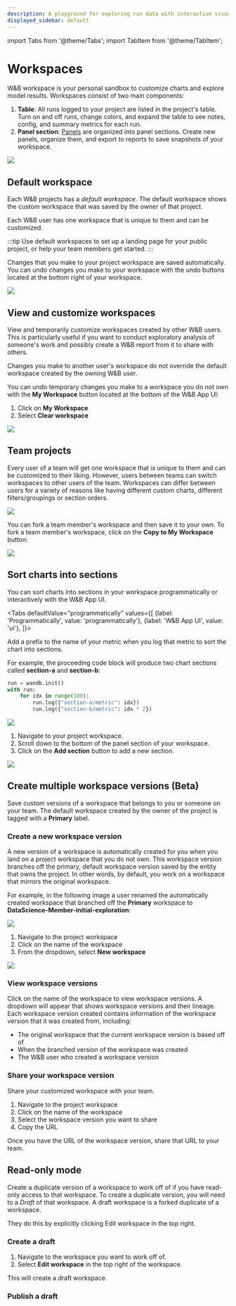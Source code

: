 ```yaml
---
description: A playground for exploring run data with interactive visualizations
displayed_sidebar: default
---
```

import Tabs from '@theme/Tabs';
import TabItem from '@theme/TabItem';

# Workspaces

W&B workspace is your personal sandbox to customize charts and explore model results. Workspaces consist of two main components: 

1. **Table**: All runs logged to your project are listed in the project's table. Turn on and off runs, change colors, and expand the table to see notes, config, and summary metrics for each run.
2. **Panel section**: [Panels](../features/panels/intro.md) are organized into panel sections. Create new panels, organize them, and export to reports to save snapshots of your workspace.

![](/images/app_ui/workspace_table_and_panels.png)



## Default workspace
Each W&B projects has a *default workspace*. The default workspace shows the custom workspace that was saved by the owner of that project. 

Each W&B user has one workspace that is unique to them and can be customized.

:::tip
Use default workspaces to set up a landing page for your public project, or help your team members get started.
:::

Changes that you make to your project workspace are saved automatically.  You can undo changes you make to your workspace with the undo buttons located at the bottom right of your workspace.

![](/images/app_ui/undo_button.png)

## View and customize workspaces
View and temporarily customize workspaces created by other W&B users. This is particularly useful if you want to conduct exploratory analysis of someone's work and possibly create a W&B report from it to share with others.

Changes you make to another user's workspace do not override the default workspace created by the owning W&B user.

You can undo temporary changes you make to a workspace you do not own with the **My Workspace** button located at the bottom of the W&B App UI:

1. Click on **My Workspace**
2. Select **Clear workspace**

![](/images/app_ui/workspaces_bar2.png)


## Team projects

Every user of a team will get one workspace that is unique to them and can be customized to their liking. However, users between teams can switch workspaces to other users of the team. Workspaces can differ between users for a variety of reasons like having different custom charts, different filters/groupings or section orders.

![](/images/app_ui/team_project_1.png)

You can fork a team member's workspace and then save it to your own. To fork a team member's workspace, click on the **Copy to My Workspace** button:

![](/images/app_ui/team_project_2.png)


## Sort charts into sections

You can sort charts into sections in your workspace programmatically or interactively with the W&B App UI.


<Tabs
  defaultValue="programmatically"
  values={[
    {label: 'Programmatically', value: 'programmatically'},
    {label: 'W&B App UI', value: 'ui'},
  ]}>
  <TabItem value="programmatically">

Add a prefix to the name of your metric when you log that metric to sort the chart into sections.

For example, the proceeding code block will produce two chart sections called **section-a** and **section-b**:

```python
run = wandb.init()
with run:
    for idx in range(100):
        run.log({"section-a/metric": idx})
        run.log({"section-b/metric": idx * 2})
```
![](/images/app_ui/workspaces_bar1.png)

  </TabItem>
  <TabItem value="ui">

1. Navigate to your project workspace.
2. Scroll down to the bottom of the panel section of your workspace.
3. Click on the **Add section** button to add a new section.

![](/images/app_ui/add_section_app.png)

  </TabItem>
</Tabs>



## Create multiple workspace versions (Beta)
Save custom versions of a workspace that belongs to you or someone on your team. The default workspace created by the owner of the project is tagged with a **Primary** label. 


### Create a new workspace version
A new version of a workspace is automatically created for you when you land on a project workspace that you do not own. This workspace version branches off the primary, default workspace version saved by the entity that owns the project. In other words, by default, you work on a workspace that mirrors the original workspace.

For example, in the following image a user renamed the automatically created workspace that branched off the **Primary** workspace to **DataScience-Member-initial-exploration**:

![](/images/app_ui/workspace_versions_initial_branched.png)
 

1. Navigate to the project workspace
2. Click on the name of the workspace
3. From the dropdown, select **New workspace**

![](/images/app_ui/create_manual_version.png)


### View workspace versions
Click on the name of the workspace to view workspace versions. A dropdown will appear that shows workspace versions and their lineage. Each workspace version created contains information of the workspace version that it was created from, including:

* The original workspace that the current workspace version is based off of
* When the branched version of the workspace was created
* The W&B user who created a workspace version



### Share your workspace version
Share your customized workspace with your team. 

1. Navigate to the project workspace
2. Click on the name of the workspace
3. Select the workspace version you want to share
4. Copy the URL 

Once you have the URL of the workspace version, share that URL to your team. 


<!-- ### Delete workspace versions -->

## Read-only mode
Create a duplicate version of a workspace to work off of if you have read-only access to that workspace.  To create a duplicate version, you will need to a *Draft* of that workspace. A draft workspace is a forked duplicate of a workspace.



They do this by explicitly clicking Edit workspace in the top right. 

### Create a draft
1. Navigate to the workspace you want to work off of.
2. Select **Edit workspace** in the top right of the workspace.

<!-- ![](/images/app_ui/image.png) -->

This will create a draft workspace. 

### Publish a draft

